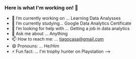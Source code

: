### Here is what I'm working on! 👋

- 🔭 I’m currently working on ... Learning Data Analysses
- 🌱 I’m currently studying... Google Data Analytics Certificate
- 🤔 I’m looking for help with ... Getting a job in data analytics
- 💬 Ask me about ... Anything
- 📫 How to reach me: ... tiagocasa@gmail.com
- 😄 Pronouns: ... He/Him
- ⚡ Fun fact: ... I'm trophy hunter on Playstation
-->

